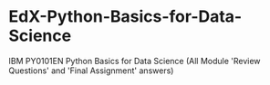 # EdX-Python-Basics-for-Data-Science
IBM PY0101EN Python Basics for Data Science (All Module 'Review Questions' and 'Final Assignment' answers)
